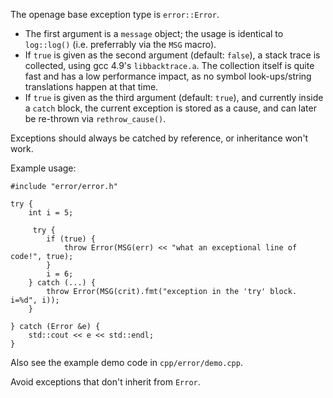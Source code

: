 The openage base exception type is `error::Error`.

 - The first argument is a `message` object; the usage is identical to `log::log()` (i.e. preferrably via the `MSG` macro).
 - If `true` is given as the second argument (default: `false`), a stack trace is collected, using gcc 4.9's `libbacktrace.a`.
The collection itself is quite fast and has a low performance impact, as no symbol look-ups/string translations happen at that time.
 - If `true` is given as the third argument (default: `true`), and currently inside a `catch` block, the current exception is stored as a cause, and can later be re-thrown via `rethrow_cause()`.

Exceptions should always be catched by reference, or inheritance won't work.

Example usage:

    #include "error/error.h"

    try {
        int i = 5;

         try {
            if (true) {
                throw Error(MSG(err) << "what an exceptional line of code!", true);
            }
            i = 6;
        } catch (...) {
            throw Error(MSG(crit).fmt("exception in the 'try' block. i=%d", i));
        }

    } catch (Error &e) {
        std::cout << e << std::endl;
    }

Also see the example demo code in `cpp/error/demo.cpp`.

Avoid exceptions that don't inherit from `Error`.
